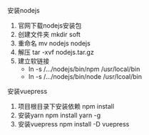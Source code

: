 安装nodejs
1. 官网下载nodejs安装包
2. 创建文件夹 mkdir soft
3. 重命名 mv nodejs nodejs
3. 解压 tar -xvf nodejs.tar.gz
4. 建立软链接
    - ln -s /.../nodejs/bin/npm /usr/local/bin
    - ln -s /.../nodejs/bin/node /usr/lcoal/bin

安装vuepress

1. 项目根目录下安装依赖 npm install
2. 安装yarn npm install yarn -g
2. 安装vuepress npm install -D vuepress
